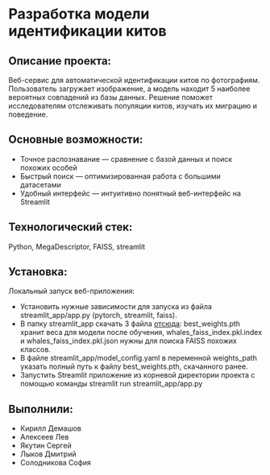 # Разработка модели идентификации китов

## Описание проекта:
Веб-сервис для автоматической идентификации китов по фотографиям. Пользователь загружает изображение, а модель находит 5 наиболее вероятных совпадений из базы данных. Решение поможет исследователям отслеживать популяции китов, изучать их миграцию и поведение.

## Основные возможности:
* Точное распознавание — сравнение с базой данных и поиск похожих особей
* Быстрый поиск — оптимизированная работа с большими датасетами
* Удобный интерфейс — интуитивно понятный веб-интерфейс на Streamlit

## Технологический стек: 
Python, MegaDescriptor, FAISS, streamlit

## Установка:

Локальный запуск веб-приложения:
* Установить нужные зависимости для запуска из файла streamlit_app/app.py (pytorch, streamlit, faiss).
* В папку streamlit_app скачать 3 файла [отсюда](https://drive.google.com/drive/folders/1uFS7UQY5VL9c1JExWgveGdtf5Qh5l-Cr?usp=sharing): best_weights.pth хранит веса для модели после обучения, whales_faiss_index.pkl.index и whales_faiss_index.pkl.json нужны для поиска FAISS похожих классов.
* В файле streamlit_app/model_config.yaml в переменной weights_path указать полный путь к файлу best_weights.pth, скачанного ранее.
* Запустить Streamlit приложение из корневой директории проекта с помощью команды streamlit run streamlit_app/app.py

## Выполнили: 
* Кирилл Демашов
* Алексеев Лев
* Якутин Сергей
* Лыков Дмитрий
* Солодникова София

